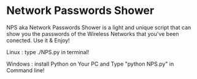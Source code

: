 # Network Passwords Shower
NPS aka Network Passwords Shower is a light and unique script that can show you the passwords of the Wireless Networks that you've been conected. Use it &amp; Enjoy!

Linux : 
type ./NPS.py in terminal!

Windows : 
install Python on Your PC and Type "python NPS.py" in Command line!
